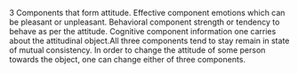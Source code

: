 3 Components that form attitude. Effective component emotions which can be pleasant or unpleasant. Behavioral component strength or tendency to behave as per the attitude. Cognitive component information one carries about the attitudinal object.All three components tend to stay remain in state of mutual consistency. In order to change the attitude of some person towards the object, one can change either of three components.
